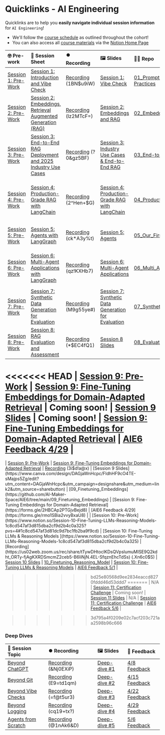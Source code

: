 # Quicklinks - AI Engineering

Quicklinks are to help you **easily navigate individual session information** for `AI Engineering`!  

- We'll follow the [course schedule](https://www.notion.so/The-AI-Engineering-Bootcamp-Cohort-6-Course-Schedule-Curriculum-1abcd547af3d80be899be4addee6814c?pvs=4#1abcd547af3d8127a8f4cc26933b14a5) as outlined throughout the cohort!
- You can also access all [course materials](https://www.notion.so/The-AI-Engineering-Bootcamp-Cohort-6-Home-Page-1c8cd547af3d800ebf81c013c5b51856?pvs=4#1c8cd547af3d8130a44ac31310382ca1) via the [Notion Home Page](https://www.notion.so/The-AI-Engineering-Bootcamp-Cohort-6-Home-Page-1c8cd547af3d800ebf81c013c5b51856)


| 🤓 Pre-work | 📰 Session Sheet | ⏺️ Recording  | 🖼️ Slides     | 👨‍💻 Repo     | 📝 Homework      | 📁 Feedback       |
|:-----------------|:-----------------|:-----------------|:-----------------|:-----------------|:-----------------|:-----------------|
| [Session 1: Pre-Work](https://www.notion.so/Session-1-Introduction-and-Vibe-Check-1c8cd547af3d81b596bbdfb64cf4fd2f?pvs=4#1c8cd547af3d81fb96b4f625f3f8e3d6)| [Session 1: Introduction and Vibe Check](https://www.notion.so/Session-1-Introduction-and-Vibe-Check-1c8cd547af3d81b596bbdfb64cf4fd2f) | [Recording](https://us02web.zoom.us/rec/component-page?accessLevel=meeting&action=viewdetailpage&sharelevel=meeting&useWhichPasswd=meeting&requestFrom=pwdCheck&clusterId=us02&componentName=need-password&meetingId=jA0Ow9yIy3bJbS4JYNKzWqWsCl8vK70u7XENGv8p0wYMfyYC5WBaO7UwTBvdEUeR.vim-Lz52p_dMNkN5&originRequestUrl=https%3A%2F%2Fus02web.zoom.us%2Frec%2Fshare%2FxAthIzIUgINK-5XtpX9ENyHiDoJTjhesvzUJtUnCuKlHsPEovEwrQceLrBPWyIsD.c_AcozzNUfIkRwDX) (1BN$u9iW)| [Session 1: Vibe Check](https://www.canva.com/design/DAGjafpn44s/9yUAmHozCw2fscR0S6B70A/edit?utm_content=DAGjafpn44s&utm_campaign=designshare&utm_medium=link2&utm_source=sharebutton) | [01_Prompt Engineering and Prototyping Best Practices](https://github.com/AI-Maker-Space/AIE6/tree/main/01_Prompt%20Engineering%20and%20Prototyping%20Best%20Practices) | [Session 1 Assignment: Vibe Check](https://forms.gle/K1PqHzjriVYerjaU9) | [AIE6 Feedback 4/1](https://forms.gle/EdzBz82yGqVYKfUw9)
| [Session 2: Pre-Work](https://www.notion.so/Session-2-Embeddings-Retrieval-Augmented-Generation-RAG-1c8cd547af3d81978a5af041c0d5b30a?pvs=4#1c8cd547af3d818daab3db56a5e631e9)| [Session 2: Embeddings, Retrieval Augmented Generation (RAG)](https://www.notion.so/Session-2-Embeddings-Retrieval-Augmented-Generation-RAG-1c8cd547af3d81978a5af041c0d5b30a) | [Recording](https://us02web.zoom.us/rec/share/gSn6QuqteVM4gYK9SslqMLx4MRVcwVj1S9RT-wJQYUuSVBkJ14-Fj8qY8d7Tyx-9.7ijgK2xRDpWFZ-bu) (lz2MTcF=)| [Session 2: Embeddings and RAG](https://www.canva.com/design/DAGjaSBtoao/n8G0T_O-2OIQHvgTfqyAxg/edit?utm_content=DAGjaSBtoao&utm_campaign=designshare&utm_medium=link2&utm_source=sharebutton) | [02_Embeddings_and_RAG](https://github.com/AI-Maker-Space/AIE6/tree/main/02_Embeddings_and_RAG) | [Session 2 Assignment: Embeddings & RAG](https://forms.gle/FNkAuvdZe8eiaLTC8)| [AIE6 Feedback 4/3](https://forms.gle/iDTwhJ2nLp5CGkqP6)
| [Session 3: Pre-Work](https://www.notion.so/Session-3-End-to-End-RAG-Deployment-and-2025-Industry-Use-Cases-1c8cd547af3d818fb863ce11710a31ec?pvs=4#1c8cd547af3d81468dbadb4d669435bd)| [Session 3: End-to-End RAG Deployment and 2025 Industry Use Cases ](https://www.notion.so/Session-3-End-to-End-RAG-Deployment-and-2025-Industry-Use-Cases-1c8cd547af3d818fb863ce11710a31ec) | [Recording](https://us02web.zoom.us/rec/share/sGuBqB5go4WPjALRA5y_QkzDHju0qiAtSanlWN8FZLV8mdviZWAcg8fHU8J-hbmp.HlMKdznBNkeB-CgB) (?0&gz5BF)| [Session 3: Industry Use Cases & End-to-End RAG](https://www.canva.com/design/DAGjaej4jRA/W4Vw66N4gbJWvMvojgR5Dg/edit?utm_content=DAGjaej4jRA&utm_campaign=designshare&utm_medium=link2&utm_source=sharebutton) | [03_End-to-End_RAG](https://github.com/AI-Maker-Space/AIE6/tree/main/03_End-to-End_RAG)| [Session 3 Assignment: End-to-End RAG](https://forms.gle/KwkHPyCN6zb1ypno7)| [AIE6 Feedback 4/8](https://forms.gle/oVeEd95qajYVhryF6)
| [Session 4: Pre-Work](https://www.notion.so/Session-4-Production-Grade-RAG-with-LangChain-1c8cd547af3d814c95a8e9ba5bd1a459?pvs=4#1c8cd547af3d81ebb0fcc9e05bf4b311)| [Session 4: Production-Grade RAG with LangChain](https://www.notion.so/Session-4-Production-Grade-RAG-with-LangChain-1c8cd547af3d814c95a8e9ba5bd1a459) | [Recording](https://us02web.zoom.us/rec/share/teO7APMEW8O2HcjzIgdo3MPPrY5ID_t_Qd6QpMTKUVBMuKfG-cGRL-O3idgpjyDp.gyyOfVTXCv4tf7UB) (2^Hen+$G) | [Session 4: Production-Grade RAG with LangChain](https://www.canva.com/design/DAGjaZ1SqwU/0-YVlQBs6uEVP_XEdiADdQ/edit?utm_content=DAGjaZ1SqwU&utm_campaign=designshare&utm_medium=link2&utm_source=sharebutton)| [04_Production_RAG](https://github.com/AI-Maker-Space/AIE6/tree/main/04_Production_RAG) | [Session 4 Assignment: Production RAG with LangGraph and LangChain](https://forms.gle/QnGJcGUZFP7BzdCbA)| [AIE6 Feedback 4/10](https://forms.gle/zU8JJ4umGZUJD26p8)
| [Session 5: Pre-Work](https://www.notion.so/Session-5-Agents-with-LangGraph-1c8cd547af3d81068e44d4e4b901a9a8?pvs=4#1c8cd547af3d81578bedd1d2b11ab888)| [Session 5: Agents with LangGraph](https://www.notion.so/Session-5-Agents-with-LangGraph-1c8cd547af3d81068e44d4e4b901a9a8) | [Recording](https://us02web.zoom.us/rec/play/YvHRbOKYx8QDcTMwli7QjH-npGauB8wkk2gcN7ax7TV_oxQZbPRPdyxUebtH91uVQ8lRgCbP6u0iicmP.Vvroz4VC2XA7DILn?accessLevel=meeting&canPlayFromShare=true&from=my_recording&continueMode=true&componentName=rec-play&originRequestUrl=https%3A%2F%2Fus02web.zoom.us%2Frec%2Fshare%2F-fJk79tgwkAw3gJS0V69OeDvOUJ0EUE0qgOFey9-1uJPnL6oNT6vLmVygOWHl-JV.mYe1JWztYuHqsYWx)  (ck*A3y%t) | [Session 5: Agents](https://www.canva.com/design/DAGjaRyDT1Y/Sy7YaHwHOc19gomlhpq7hw/edit?utm_content=DAGjaRyDT1Y&utm_campaign=designshare&utm_medium=link2&utm_source=sharebutton)| [05_Our_First_Agent_with_LangGraph](https://github.com/AI-Maker-Space/AIE6/tree/main/05_Our_First_Agent_with_LangGraph)| [Session 5 Assignment: Agents with LangGraph](https://forms.gle/bA9BN2bgNLMNB9HXA)| [AIE6 Feedback 4/15](https://forms.gle/Fgb5K4PDKokvtX787)
| [Session 6: Pre-Work](https://www.notion.so/Session-6-Multi-Agent-Applications-with-LangGraph-1c8cd547af3d81499831cdb22d2d00c4?pvs=4#1c8cd547af3d81649ed2d6860e88ffdb)| [Session 6: Multi-Agent Applications with LangGraph](https://www.notion.so/Session-6-Multi-Agent-Applications-with-LangGraph-1c8cd547af3d81499831cdb22d2d00c4) | [Recording](https://us02web.zoom.us/rec/play/LtQQRHi2DSF6CZbn5_Db2EaynPAIss3sbU2rYJAty1LUTVqDRdA4aw2sU3L0llzPZY8yote3-tLVDeOt.5xwaN2D8mUVLd6TZ?accessLevel=meeting&canPlayFromShare=true&from=my_recording&continueMode=true&componentName=rec-play&originRequestUrl=https%3A%2F%2Fus02web.zoom.us%2Frec%2Fshare%2F7BvVgQaZYjGdhoyTcsU84YAGoA_v94nC4tTRTpXVz4QBhE6ibVdLgpZatsQ6i0k.G61StHFXBVhE782l) (qz!KXHb7) | [Session 6: Multi-Agent Applications](https://www.canva.com/design/DAGjaWZ6Xug/8na2xK8dHe3t0H0m5AkBnw/edit?utm_content=DAGjaWZ6Xug&utm_campaign=designshare&utm_medium=link2&utm_source=sharebutton)| [06_Multi_Agent_with_LangGraph](https://github.com/AI-Maker-Space/AIE6/tree/main/06_Multi_Agent_with_LangGraph)| [Session 6 Assignment: Multi-Agent Applications with LangGraph](https://forms.gle/NBSchDZn5KturGndA)| [AIE6 Feedback 4/17](https://forms.gle/g3zZXgqkTk9ULPPV6)
| [Session 7: Pre-Work](https://www.notion.so/Session-7-Synthetic-Data-Generation-for-Evaluation-1c8cd547af3d81999da6cbd18ae4b6a9?pvs=4#1c8cd547af3d81edb0f8ca8017d1cfdb)| [Session 7: Synthetic Data Generation for Evaluation](https://www.notion.so/Session-7-Synthetic-Data-Generation-for-Evaluation-1c8cd547af3d81999da6cbd18ae4b6a9) | [Recording](https://us02web.zoom.us/rec/share/fSb3DEXkbvGFQgQwwXY9Htm7CzLKXqTuOscraGRRFaj7bC7XIODwhgP2VgXpx1Uu.dKkuAcnlOrlQ7Bcq) (M9g55ye#) | [Session 7: Synthetic Data Generation for Evaluation](https://www.canva.com/design/DAGjaZbyELk/2hj3-ZHrH6x4kjz1Y3kAYw/edit?utm_content=DAGjaZbyELk&utm_campaign=designshare&utm_medium=link2&utm_source=sharebutton)| [07_Synthetic_Data_Generation_and_LangSmith](https://github.com/AI-Maker-Space/AIE6/tree/main/07_Synthetic_Data_Generation_and_LangSmith)| [Session 7: Synthetic Data Generation for Evaluation](https://forms.gle/DVmFHjkkgFpAKNoEA)| [AIE6 Feedback 4/22](https://forms.gle/Z1DahTCVsNPp6SrU6)
| [Session 8: Pre-Work](https://www.notion.so/Session-8-RAG-Evaluation-and-Assessment-1c8cd547af3d81d08f7cf5521d0253bb?pvs=4#1c8cd547af3d816583d6c23183b6f87f) | [Session 8: RAG Evaluation and Assessment](https://www.notion.so/Session-8-RAG-Evaluation-and-Assessment-1c8cd547af3d81d08f7cf5521d0253bb) | [Recording](https://us02web.zoom.us/rec/share/zlh_0cIuDgAtzeWsbQnScp-pjpdmVXvAAZv-Zi6sznb3IqCZTvcCQbfD-bXGUerr.fJP0Ywlyxlp0XPpe ) (*$EC4fQ1) | [Session 8 Slides](https://www.canva.com/design/DAGjadKGqcw/0Gff9K2EwbOb3lX14un3uw/edit?utm_content=DAGjadKGqcw&utm_campaign=designshare&utm_medium=link2&utm_source=sharebutton) | [08_Evaluating_RAG_With_Ragas](https://github.com/AI-Maker-Space/AIE6/tree/main/08_Evaluating_RAG_With_Ragas) | [Session 8: RAG Evaluation and Assessment](https://forms.gle/ujAQLqx2ZHMWTUH79) | [AIE6 Feedback 4/24](https://forms.gle/wA7p89e6svCgjtr58) |
<<<<<<< HEAD
| [Session 9: Pre-Work](https://www.notion.so/Session-9-Fine-Tuning-Embeddings-or-Domain-Adapted-Retrieval-1c8cd547af3d8149ad72c973dc5cf5a4?pvs=4#1c8cd547af3d81e0be77c44ecd1f3b18) | [Session 9: Fine-Tuning Embeddings for Domain-Adapted Retrieval](https://www.notion.so/Session-9-Fine-Tuning-Embeddings-or-Domain-Adapted-Retrieval-1c8cd547af3d8149ad72c973dc5cf5a4) | Coming soon! | [Session 9 Slides](https://www.canva.com/design/DAGjaWnHcpc/FldhHF9cO4TE-sMajps5Zg/edit?utm_content=DAGjaWnHcpc&utm_campaign=designshare&utm_medium=link2&utm_source=sharebutton) | Coming soon! | [Session 9: Fine-Tuning Embeddings for Domain-Adapted Retrieval](https://forms.gle/2HBCAp2PTGjvBejd8) | [AIE6 Feedback 4/29](https://forms.gle/rmo1SBia2vvyBxaU8) |
=======
| [Session 9: Pre-Work](https://www.notion.so/Session-9-Fine-Tuning-Embeddings-or-Domain-Adapted-Retrieval-1c8cd547af3d8149ad72c973dc5cf5a4?pvs=4#1c8cd547af3d81e0be77c44ecd1f3b18) | [Session 9: Fine-Tuning Embeddings for Domain-Adapted Retrieval](https://www.notion.so/Session-9-Fine-Tuning-Embeddings-or-Domain-Adapted-Retrieval-1c8cd547af3d8149ad72c973dc5cf5a4) | [Recording](https://us02web.zoom.us/rec/share/rhELr4T4ZCDGAw4ZwyGl_UsM_W7zZLbd7nE-hioDH_1XarNCeGseXRSNgN2RAFOG.8Jvf9r5jCBxh2AK-) (3i$d!a@x) | [Session 9 Slides](https://www.canva.com/design/DAGjaWnHcpc/FldhHF9cO4TE-sMajps5Zg/edit?utm_content=DAGjaWnHcpc&utm_campaign=designshare&utm_medium=link2&utm_source=sharebutton) | [09_Finetuning_Embeddings](https://github.com/AI-Maker-Space/AIE6/tree/main/09_Finetuning_Embeddings) | [Session 9: Fine-Tuning Embeddings for Domain-Adapted Retrieval](https://forms.gle/2HBCAp2PTGjvBejd8) | [AIE6 Feedback 4/29](https://forms.gle/rmo1SBia2vvyBxaU8) |
| [Session 10: Pre-Work](https://www.notion.so/Session-10-Fine-Tuning-LLMs-Reasoning-Models-1c8cd547af3d815dba2cf9d2b4c0a325?pvs=4#1c8cd547af3d81dc9d7bc1fb2ba9f9cd) | [Session 10: Fine-Tuning LLMs & Reasoning Models ](https://www.notion.so/Session-10-Fine-Tuning-LLMs-Reasoning-Models-1c8cd547af3d815dba2cf9d2b4c0a325) | [Recording](https://us02web.zoom.us/rec/share/tTywDHtoclKDsQVpslumuMISE9Q2kdht_ORTy-fjAgKXRDSmcmZ2ceb5-B6IiNjN.4EL-SfqznEhcTdSs) (.Xn6c0$S) | [Session 10 Slides](https://www.canva.com/design/DAGjaVT_Bh0/QTzaTZGFTkQiHLylBTjpWw/edit?utm_content=DAGjaVT_Bh0&utm_campaign=designshare&utm_medium=link2&utm_source=sharebutton) | [10_Finetuning_Reasoning_Model](https://github.com/AI-Maker-Space/AIE6/tree/main/10_Finetuning_Reasoning_Model) | [Session 10: Fine-Tuning LLMs & Reasoning Models](https://forms.gle/3NHvkcoDm6LyWhWQ9) | [AIE6 Feedback 5/1](https://forms.gle/VrY27ndkZdNEF5nFA) |
>>>>>>> bd25e80568d9ee2834eaccd8270fddd46d53ddd7
=======
| N/A | [Session 11: Certification Challenge](https://www.notion.so/Session-11-Certification-Challenge-1c8cd547af3d8103a6b6c5f3408d5854) | Coming soon! | [Session 11 Slides](https://www.canva.com/design/DAGjaTJe9jA/5TfZJMygwFSS-Auxf6v1BQ/edit?utm_content=DAGjaTJe9jA&utm_campaign=designshare&utm_medium=link2&utm_source=sharebutton) | N/A | [Session 11: Certification Challenge](https://forms.gle/FNg9meLXDcyibC8M7) | [AIE6 Feedback 5/6](https://forms.gle/16gCCc6nUGb3GACg8) |

>>>>>>> 3d795a4f0209e02c7acf203c721aa2598b96c666



### Deep Dives

| 📰 Session Topic | ⏺️ Recording  | 🖼️ Slides     | 📁 Feedback       |
|:-----------------|:-----------------|:-----------------|:-----------------|
| [Beyond ChatGPT](https://www.notion.so/The-AI-Engineering-Bootcamp-Cohort-6-Home-Page-1c8cd547af3d800ebf81c013c5b51856?pvs=4#1c8cd547af3d80ce8764d4334afad9ce)| [Recording](https://us02web.zoom.us/rec/play/GS0b7kpRbsTAsGni_hM4ujAgr3JryonUTIDg4PPcZkML5DxC5LrFU0yRFjV2iNuEAKd3op1NcCjjDo9C.d4r751DA8U7pG_oP?accessLevel=meeting&canPlayFromShare=true&from=my_recording&continueMode=true&componentName=rec-play&originRequestUrl=https%3A%2F%2Fus02web.zoom.us%2Frec%2Fshare%2FKxnTJeWLpzXH37p-meYND3DQ8O3xwrh-8ZXXE8s1XMfUwupK3elMz2iwGwkwEbbB.xVubT-NIYKfm13Pw)  (&Nj0EXiP)| [Deep-dive #1](https://www.canva.com/design/DAGjOjzPGx8/_pff1iaQwtq7rTkk8Pv6lQ/edit?utm_content=DAGjOjzPGx8&utm_campaign=designshare&utm_medium=link2&utm_source=sharebutton) | [4/8 Feedback](https://forms.gle/oqxSCqD3FpU7SdrD7)
| [Beyond Git](https://www.notion.so/The-AI-Engineering-Bootcamp-Cohort-6-Home-Page-1c8cd547af3d800ebf81c013c5b51856?pvs=4#1c8cd547af3d80ee8e9cd2ae0a34d67f)| [Recording](https://us02web.zoom.us/rec/share/uENF6XXOygGnwk2c1lpanskpVnhj5NNapunrzQ8oSuwZEsgzUsHsBY_Dxx2i_UH8.lnHhHDb98ju1aImG )  (E9=td1qm)| [Deep-dive #2](https://www.canva.com/design/DAGjOhvr_PY/EFUnepWIM2fHSs47pn8Bwg/edit?utm_content=DAGjOhvr_PY&utm_campaign=designshare&utm_medium=link2&utm_source=sharebutton) | [4/15 Feedback](https://forms.gle/1rq5Sjs8Tehq4EJw8)
| [Beyond Vibe Checks](https://www.notion.so/The-AI-Engineering-Bootcamp-Cohort-6-Home-Page-1c8cd547af3d800ebf81c013c5b51856?pvs=4#1c8cd547af3d8031b8e6fd0b8a4d4360)| [Recording](https://us02web.zoom.us/rec/share/--luWdRW_giv6e9Uv_aoUptQqikC6slFQh397PVsieQZ90qLDABACa_KK5C5aDX3.wPBmiiax8Sc71E7k)  (=f@t5ur3)| [Deep-dive #3](https://www.canva.com/design/DAGlRLyRwME/C4Sk7I_TPGM3ikeLiprvZA/edit?utm_content=DAGlRLyRwME&utm_campaign=designshare&utm_medium=link2&utm_source=sharebutton) | [4/22 Feedback](https://forms.gle/uutm2mPfJ4nMYNLs8)
| [Beyond Logging](https://www.notion.so/The-AI-Engineering-Bootcamp-Cohort-6-Home-Page-1c8cd547af3d800ebf81c013c5b51856?pvs=4#1c8cd547af3d809f9e37d63fbf269c02)| [Recording](https://us02web.zoom.us/rec/share/WBe7Hwim50i_FexK1XgqpIUIXasEJdrQTv27gslIliqK8i8wGc3KH8bV_iB6xUVf.ycnN8bs1dmw6utpU)  (cq19+tx?)| [Deep-dive #4](https://www.canva.com/design/DAGl7NUvWXg/cTHKg-MGAr0hewMVCUByVA/edit?utm_content=DAGl7NUvWXg&utm_campaign=designshare&utm_medium=link2&utm_source=sharebutton) | [4/29 Feedback](https://forms.gle/ztAdvyGNK7hwu3fZ6)
| [Agents from Scratch](https://www.notion.so/The-AI-Engineering-Bootcamp-Cohort-6-Home-Page-1c8cd547af3d800ebf81c013c5b51856?pvs=4#1c8cd547af3d805cabb5ed6193b56db3)| [Recording](https://us02web.zoom.us/rec/share/rx2AjIsMqu7lWKx9YE39OqYOxGJTetAMKhVL_I-7XtESnRFjOEjz7opHh-IswjtM.QAjCwCWZuUSfJwWu)  (@1nAk6&D)| [Deep-dive #5](https://www.canva.com/design/DAGmmIndnCw/jb-zBjEz8HWbJNm6RcPtmg/edit?utm_content=DAGmmIndnCw&utm_campaign=designshare&utm_medium=link2&utm_source=sharebutton) | [5/6 Feedback](https://forms.gle/kmQ6cdAJ25ckLXSJ9)

